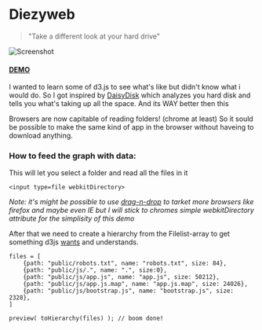 Diezyweb
========

> "Take a different look at your hard drive"


![Screenshot](https://raw.github.com/jimmywarting/diezyweb/gh-pages/screenshot.png "Screenshot")

#### [DEMO](http://jimmywarting.github.io/diezyweb/)

I wanted to learn some of d3.js to see what's like but didn't know what i would do. So I got inspired by [DaisyDisk](http://daisydiskapp.com/ "DaisyDisk") which analyzes you hard disk and tells you what's taking up all the space. And its WAY better then this

Browsers are now capitable of reading folders! (chrome at least) So it sould be possible to make the same kind of app in the browser without haveing to download anything.

### How to feed the graph with data:

This will let you select a folder and read all the files in it

	<input type=file webkitDirectory>

*Note: it's might be possible to use [drag-n-drop](http://updates.html5rocks.com/2012/07/Drag-and-drop-a-folder-onto-Chrome-now-available) to tarket more browsers like firefox and maybe even IE but I will stick to chromes simple webkitDirectory attribute for the simplisity of this demo*

After that we need to create a hierarchy from the Filelist-array to get something d3js [wants](https://github.com/mbostock/d3/wiki/Hierarchy-Layout#wiki-children) and understands.


	files = [
		{path: "public/robots.txt", name: "robots.txt", size: 84},
		{path: "public/js/.", name: ".", size:0},
		{path: "public/js/app.js", name: "app.js", size: 50212},
		{path: "public/js/app.js.map", name: "app.js.map", size: 24026},
		{path: "public/js/bootstrap.js", name: "bootstrap.js", size: 2328},
	]

	preview( toHierarchy(files) ); // boom done!
